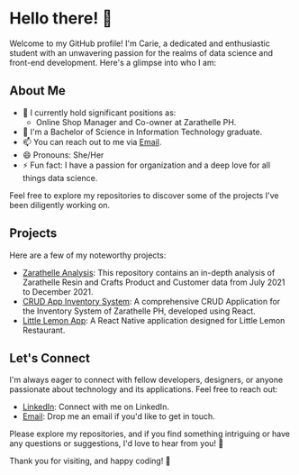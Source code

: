 # Hello there! 👋 

Welcome to my GitHub profile! 
I'm Carie, a dedicated and enthusiastic student with an unwavering passion for the realms of data science and front-end development. Here's a glimpse into who I am:

## About Me

- 🔭 I currently hold significant positions as:
  - Online Shop Manager and Co-owner at Zarathelle PH.
- 🌱 I'm a Bachelor of Science in Information Technology graduate.
- 📫 You can reach out to me via [Email](mailto:carolinejan938@gmail.com).
- 😄 Pronouns: She/Her
- ⚡ Fun fact: I have a passion for organization and a deep love for all things data science.

Feel free to explore my repositories to discover some of the projects I've been diligently working on.

## Projects

Here are a few of my noteworthy projects:

- [Zarathelle Analysis](https://github.com/carieeeh/zarathelle-analysis): This repository contains an in-depth analysis of Zarathelle Resin and Crafts Product and Customer data from July 2021 to December 2021.
- [CRUD App Inventory System](https://github.com/carieeeh/CRUD-App-Inventory-System): A comprehensive CRUD Application for the Inventory System of Zarathelle PH, developed using React.
- [Little Lemon App](https://github.com/carieeeh/LittleLemon): A React Native application designed for Little Lemon Restaurant.

## Let's Connect

I'm always eager to connect with fellow developers, designers, or anyone passionate about technology and its applications. Feel free to reach out:

- [LinkedIn](https://www.linkedin.com/in/carol-villadelgado/): Connect with me on LinkedIn.
- [Email](mailto:carolinejan938@gmail.com): Drop me an email if you'd like to get in touch.

Please explore my repositories, and if you find something intriguing or have any questions or suggestions, I'd love to hear from you! 🚀

Thank you for visiting, and happy coding! 🌟
